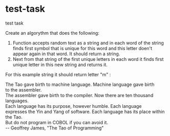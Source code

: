 # test-task
test task

Create an algorythm that does the following:
1. Function accepts random text as a string and in each word of the string finds first symbol that is unique for this word and this letter doen't appear again in that word.
It should return a string.
2. Next from that string of the first unique letters in each word it finds first unique letter in this new string and returns it.

For this example string it should return letter "m" :

The Tao gave birth to machine language.  Machine language gave birth  
to the assembler.    
The assembler gave birth to the compiler.  Now there are ten thousand   
languages.  
Each language has its purpose, however humble.  Each language    
expresses the Yin and Yang of software.  Each language has its place within   
the Tao.  
But do not program in COBOL if you can avoid it.  
        -- Geoffrey James, "The Tao of Programming"  


